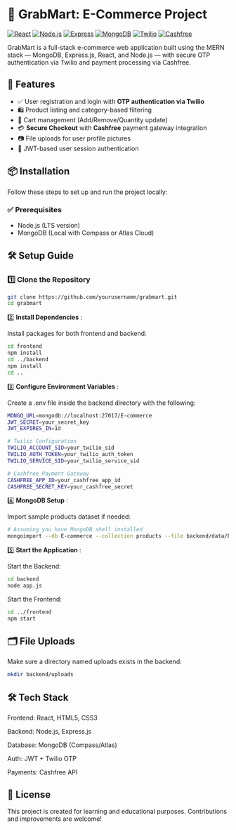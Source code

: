 # 🛒 GrabMart: E-Commerce Project

[![React](https://img.shields.io/badge/React-61DAFB?style=flat&logo=react&logoColor=white)](https://reactjs.org/)
[![Node.js](https://img.shields.io/badge/Node.js-339933?style=flat&logo=node.js&logoColor=white)](https://nodejs.org/)
[![Express](https://img.shields.io/badge/Express-000000?style=flat&logo=express&logoColor=white)](https://expressjs.com/)
[![MongoDB](https://img.shields.io/badge/MongoDB-47A248?style=flat&logo=mongodb&logoColor=white)](https://www.mongodb.com/)
[![Twilio](https://img.shields.io/badge/Twilio-FF8A00?style=flat&logo=twilio&logoColor=white)](https://www.twilio.com/)
[![Cashfree](https://img.shields.io/badge/Cashfree-00457C?style=flat&logo=paypal&logoColor=white)](https://www.cashfree.com/)

GrabMart is a full-stack e-commerce web application built using the MERN stack — MongoDB, Express.js, React, and Node.js — with secure OTP authentication via Twilio and payment processing via Cashfree.

## 🚀 Features

- ✅ User registration and login with **OTP authentication via Twilio**
- 🛍️ Product listing and category-based filtering
- 🛒 Cart management (Add/Remove/Quantity update)
- 💳 **Secure Checkout** with **Cashfree** payment gateway integration
- 📷 File uploads for user profile pictures
- 🔐 JWT-based user session authentication


## 📦 Installation

Follow these steps to set up and run the project locally:

### ✅ Prerequisites

- Node.js (LTS version)
- MongoDB (Local with Compass or Atlas Cloud)


## 🛠 Setup Guide

### 1️⃣ Clone the Repository
```bash
git clone https://github.com/yourusername/grabmart.git
cd grabmart
```

2️⃣ **Install Dependencies** :

Install packages for both frontend and backend:
```bash
cd frontend
npm install
cd ../backend
npm install
cd ..
```

3️⃣ **Configure Environment Variables** :

Create a .env file inside the backend directory with the following:
```bash
MONGO_URL=mongodb://localhost:27017/E-commerce
JWT_SECRET=your_secret_key
JWT_EXPIRES_IN=1d

# Twilio Configuration
TWILIO_ACCOUNT_SID=your_twilio_sid
TWILIO_AUTH_TOKEN=your_twilio_auth_token
TWILIO_SERVICE_SID=your_twilio_service_sid

# Cashfree Payment Gateway
CASHFREE_APP_ID=your_cashfree_app_id
CASHFREE_SECRET_KEY=your_cashfree_secret
```

4️⃣ **MongoDB Setup** :

Import sample products dataset if needed:
```bash
# Assuming you have MongoDB shell installed
mongoimport --db E-commerce --collection products --file backend/data/E-commerce.products.json --jsonArray
```

5️⃣ **Start the Application** :

Start the Backend:
```bash
cd backend
node app.js
```

Start the Frontend:
```bash
cd ../frontend
npm start
```

## 🗂️ File Uploads

Make sure a directory named uploads exists in the backend:
```bash
mkdir backend/uploads
```

## 🛠 Tech Stack

Frontend: React, HTML5, CSS3

Backend: Node.js, Express.js

Database: MongoDB (Compass/Atlas)

Auth: JWT + Twilio OTP

Payments: Cashfree API

## 📜 License

This project is created for learning and educational purposes. Contributions and improvements are welcome!
